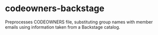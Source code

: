 # codeowners-backstage
Preprocesses CODEOWNERS file, substituting group names with member emails using information taken from a Backstage catalog.
